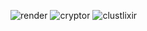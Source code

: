 ![render](https://user-images.githubusercontent.com/19523657/213434690-79d73481-d046-4a54-9676-4a2280d0534a.gif)
![cryptor](https://user-images.githubusercontent.com/19523657/213434679-ccf5d727-34d3-4658-8211-d1dee4eaa47b.gif)
![clustlixir](https://user-images.githubusercontent.com/19523657/213434696-d806332e-940d-42cd-8d40-e7816ed5e4c2.gif)
